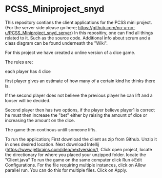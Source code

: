 # PCSS_Miniproject_snyd
This repository contians the client applications for the PCSS mini project. (For the server side please go here; https://github.com/no-u-no-u/PCSS_Miniproject_snyd_server) In this repositiry, one can find all things related to it. Such as the source code. Additional info about scrum and a class diagram can be found underneath the "Wiki".

For this project we have created a online version of a dice game.

The rules are:

each player has 4 dice

first player gives an estimate of how many of a certain kind he thinks there is.

If the second player does not believe the previous player he can lift and a looser will be decided.

Second player then has two options, if the player believe player1 is correct he must then increase the "bet" either by raising the amount of dice or increasing the amount on the dice.

The game then continous untill someone lifts.

To run the application; First download the client as zip from Github. Unzip it in ones desired location. Next download Intellij (https://www.jetbrains.com/idea/nextversion/), Click open project, locate the directionary for where you placed your unzipped folder. locate the "Client.java"
To run the game on the same computer click Run->Edit Configurations. For the file requiring multiple instances, click on Allow parallel run. You can do this for multiple files. Click on Apply.
